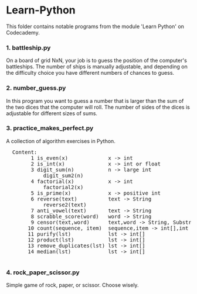 # Learn-Python

This folder contains notable programs from the module 'Learn Python'
on Codecademy. 

<h3>1. battleship.py</h3>
  On a board of grid NxN, your job is to guess the position of the computer's 
  battleships. The number of ships is manually adjustable, and depending on 
  the difficulty choice you have different numbers of chances to guess. 

<h3>2. number_guess.py</h3>
  In this program you want to guess a number that is larger than the sum of the 
  two dices that the computer will roll. The number of sides of the dices is 
  adjustable for different sizes of sums. 

<h3>3. practice_makes_perfect.py</h3>
  A collection of algorithm exercises in Python.
  <pre>
  Content:
        1 is_even(x)             x -> int
        2 is_int(x)              x -> int or float
        3 digit_sum(n)           n -> large int
            digit_sum2(n)
        4 factorial(x)           x -> int
            factorial2(x)
        5 is_prime(x)            x -> positive int
        6 reverse(text)          text -> String
            reverse2(text)
        7 anti_vowel(text)       text -> String
        8 scrabble_score(word)   word -> String
        9 censor(text,word)      text,word -> String, Substring
       10 count(sequence, item)  sequence,item -> int[],int
       11 purify(lst)            lst -> int[]
       12 product(lst)           lst -> int[]
       13 remove_duplicates(lst) lst -> int[]
       14 median(lst)            lst -> int[]
  </pre>
<h3>4. rock_paper_scissor.py</h3>
  Simple game of rock, paper, or scissor. Choose wisely. 
  
